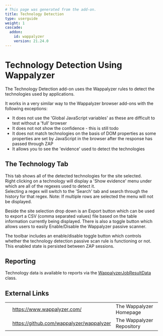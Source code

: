 ```yaml
---
# This page was generated from the add-on.
title: Technology Detection
type: userguide
weight: 1
cascade:
  addon:
    id: wappalyzer
    version: 21.24.0
---
```


# Technology Detection Using Wappalyzer

The Technology Detection add-on uses the Wappalyzer rules to detect the technologies used by applications.

It works in a very similar way to the Wappalyzer browser add-ons with the following exceptions:

* It does not use the 'Global JavaScript variables' as these are difficult to test without a 'full' browser
* It does not not show the confidence - this is still todo
* It does not match technologies on the basis of DOM properties as some properties are set by JavaScript in the browser after the response has passed through ZAP
* It allows you to see the 'evidence' used to detect the technologies

## The Technology Tab

This tab shows all of the detected technologies for the site selected.  
Right clicking on a technology will display a 'Show evidence' menu under which are all of the regexes used to detect it.  
Selecting a regex will switch to the 'Search' tab and search through the history for that regex. Note: If multiple rows are selected the menu will not be displayed.

Beside the site selection drop down is an Export button which can be used to export a CSV (comma separated values) file based on the
table information currently being displayed. There is also a toggle button which allows users to easily Enable/Disable the Wappalyzer
passive scanner.

The toolbar includes an enable/disable toggle button which controls whether the technology detection passive scan rule is functioning or not.
This enabled state is persisted between ZAP sessions.

## Reporting

Technology data is available to reports via the [WappalyzerJobResultData](https://github.com/zaproxy/zap-extensions/tree/main/addOns/wappalyzer/src/main/java/org/zaproxy/zap/extension/wappalyzer/automation/WappalyzerJobResultData) class.

## External Links

|   |                                            |                           |
|---|--------------------------------------------|---------------------------|
|   | <https://www.wappalyzer.com/>              | The Wappalyzer Homepage   |
|   | <https://github.com/wappalyzer/wappalyzer> | The Wappalyzer Repository |
